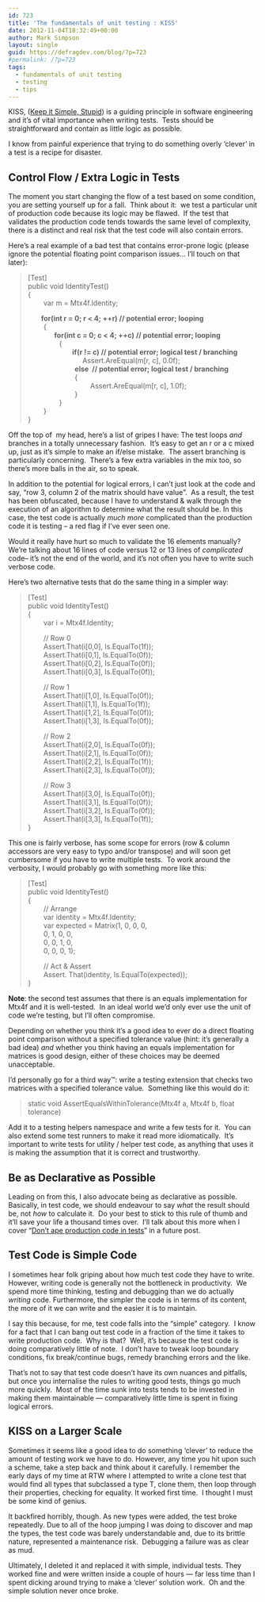 ```yaml
---
id: 723
title: 'The fundamentals of unit testing : KISS'
date: 2012-11-04T18:32:49+00:00
author: Mark Simpson
layout: single
guid: https://defragdev.com/blog/?p=723
#permalink: /?p=723
tags:
  - fundamentals of unit testing
  - testing
  - tips
---
```

KISS, ([Keep it Simple, Stupid](http://en.wikipedia.org/wiki/KISS_principle)) is a guiding principle in software engineering and it&#8217;s of vital importance when writing tests.&#160; Tests should be straightforward and contain as little logic as possible.&#160; 

I know from painful experience that trying to do something overly &#8216;clever&#8217; in a test is a recipe for disaster.

## Control Flow / Extra Logic in Tests

The moment you start changing the flow of a test based on some condition, you are setting yourself up for a fall.&#160; Think about it:&#160; we test a particular unit of production code because its logic may be flawed.&#160; If the test that validates the production code tends towards the same level of complexity, there is a distinct and real risk that the test code will also contain errors.

Here&#8217;s a real example of a bad test that contains error-prone logic (please ignore the potential floating point comparison issues… I’ll touch on that later):

> [Test]  
> public void IdentityTest()  
> {  
> &#160;&#160;&#160;&#160;&#160;&#160;&#160; var m = Mtx4f.Identity;
> 
> **&#160;&#160;&#160;&#160;&#160;&#160;&#160; for(int r = 0; r < 4; ++r) // potential error; looping**  
> &#160;&#160;&#160;&#160;&#160;&#160;&#160; {  
> **&#160;&#160;&#160;&#160;&#160;&#160;&#160;&#160;&#160;&#160;&#160;&#160;&#160;&#160;&#160; for(int c = 0; c < 4; ++c) // potential error; looping**  
> &#160;&#160;&#160;&#160;&#160;&#160;&#160;&#160;&#160;&#160;&#160;&#160;&#160;&#160;&#160; {  
> &#160;&#160;&#160;&#160;&#160;&#160;&#160;&#160;&#160;&#160;&#160;&#160;&#160;&#160;&#160; **&#160;&#160;&#160;&#160;&#160;&#160;&#160; if(r != c) // potential error; logical test / branching**  
> &#160;&#160;&#160;&#160;&#160;&#160;&#160;&#160;&#160;&#160;&#160;&#160;&#160;&#160;&#160;&#160;&#160;&#160;&#160;&#160;&#160;&#160;&#160;&#160;&#160;&#160;&#160; Assert.AreEqual(m[r, c], 0.0f);  
> &#160;&#160;&#160;&#160;&#160;&#160;&#160;&#160;&#160;&#160;&#160;&#160;&#160;&#160;&#160;&#160;&#160;&#160;&#160;&#160;&#160;&#160;&#160; **else&#160; // potential error; logical test / branching**  
> &#160;&#160;&#160;&#160;&#160;&#160;&#160;&#160;&#160;&#160;&#160;&#160;&#160;&#160;&#160;&#160;&#160;&#160;&#160;&#160;&#160;&#160;&#160; {  
> &#160;&#160;&#160;&#160;&#160;&#160;&#160;&#160;&#160;&#160;&#160;&#160;&#160;&#160;&#160;&#160;&#160;&#160;&#160;&#160;&#160;&#160;&#160;&#160;&#160;&#160;&#160;&#160;&#160;&#160;&#160; Assert.AreEqual(m[r, c], 1.0f);  
> &#160;&#160;&#160;&#160;&#160;&#160;&#160;&#160;&#160;&#160;&#160;&#160;&#160;&#160;&#160;&#160;&#160;&#160;&#160;&#160;&#160;&#160;&#160; }  
> &#160;&#160;&#160;&#160;&#160;&#160;&#160;&#160;&#160;&#160;&#160;&#160;&#160;&#160;&#160; }  
> &#160;&#160;&#160;&#160;&#160;&#160;&#160; }  
> }

<!--more-->

Off the top of&#160; my head, here’s a list of gripes I have: The test loops _and_ branches in a totally unnecessary fashion.&#160; It’s easy to get an r or a c mixed up, just as it’s simple to make an if/else mistake.&#160; The assert branching is particularly concerning.&#160; There’s a few extra variables in the mix too, so there’s more balls in the air, so to speak.&#160; 

In addition to the potential for logical errors, I can’t just look at the code and say, “row 3, column 2 of the matrix should have <x> value”.&#160; As a result, the test has been obfuscated, because I have to understand & walk through the execution of an algorithm to determine what the result should be. In this case, the test code is actually _much more_ complicated than the production code it is testing – a red flag if I’ve ever seen one.

Would it really have hurt so much to validate the 16 elements manually? We&#8217;re talking about 16 lines of code versus 12 or 13 lines of _complicated_ code&#8211; it&#8217;s not the end of the world, and it&#8217;s not often you have to write such verbose code.

Here&#8217;s two alternative tests that do the same thing in a simpler way:

> [Test]  
> public void IdentityTest()  
> {  
> &#160;&#160;&#160;&#160;&#160;&#160;&#160; var i = Mtx4f.Identity;
> 
> &#160;&#160;&#160;&#160;&#160;&#160;&#160; // Row 0  
> &#160;&#160;&#160;&#160;&#160;&#160;&#160; Assert.That(i[0,0], Is.EqualTo(1f));  
> &#160;&#160;&#160;&#160;&#160;&#160;&#160; Assert.That(i[0,1], Is.EqualTo(0f));  
> &#160;&#160;&#160;&#160;&#160;&#160;&#160; Assert.That(i[0,2], Is.EqualTo(0f));  
> &#160;&#160;&#160;&#160;&#160;&#160;&#160; Assert.That(i[0,3], Is.EqualTo(0f));
> 
> &#160;&#160;&#160;&#160;&#160;&#160;&#160; // Row 1  
> &#160;&#160;&#160;&#160;&#160;&#160;&#160; Assert.That(i[1,0], Is.EqualTo(0f));  
> &#160;&#160;&#160;&#160;&#160;&#160;&#160; Assert.That(i[1,1], Is.EqualTo(1f));  
> &#160;&#160;&#160;&#160;&#160;&#160;&#160; Assert.That(i[1,2], Is.EqualTo(0f));  
> &#160;&#160;&#160;&#160;&#160;&#160;&#160; Assert.That(i[1,3], Is.EqualTo(0f));
> 
> &#160;&#160;&#160;&#160;&#160;&#160;&#160; // Row 2  
> &#160;&#160;&#160;&#160;&#160;&#160;&#160; Assert.That(i[2,0], Is.EqualTo(0f));  
> &#160;&#160;&#160;&#160;&#160;&#160;&#160; Assert.That(i[2,1], Is.EqualTo(0f));  
> &#160;&#160;&#160;&#160;&#160;&#160;&#160; Assert.That(i[2,2], Is.EqualTo(1f));  
> &#160;&#160;&#160;&#160;&#160;&#160;&#160; Assert.That(i[2,3], Is.EqualTo(0f));
> 
> &#160;&#160;&#160;&#160;&#160;&#160;&#160; // Row 3  
> &#160;&#160;&#160;&#160;&#160;&#160;&#160; Assert.That(i[3,0], Is.EqualTo(0f));  
> &#160;&#160;&#160;&#160;&#160;&#160;&#160; Assert.That(i[3,1], Is.EqualTo(0f));  
> &#160;&#160;&#160;&#160;&#160;&#160;&#160; Assert.That(i[3,2], Is.EqualTo(0f));  
> &#160;&#160;&#160;&#160;&#160;&#160;&#160; Assert.That(i[3,3], Is.EqualTo(1f));  
> }

This one is fairly verbose, has some scope for errors (row & column accessors are very easy to typo and/or transpose) and will soon get cumbersome if you have to write multiple tests.&#160; To work around the verbosity, I would probably go with something more like this:

> [Test]  
> public void IdentityTest()  
> {  
> &#160;&#160;&#160;&#160;&#160;&#160;&#160; // Arrange  
> &#160;&#160;&#160;&#160;&#160;&#160;&#160; var identity = Mtx4f.Identity;&#160;  
> &#160;&#160;&#160;&#160;&#160;&#160;&#160; var expected = Matrix(1, 0, 0, 0,  
> &#160;&#160;&#160;&#160;&#160;&#160;&#160; 0, 1, 0, 0,  
> &#160;&#160;&#160;&#160;&#160;&#160;&#160; 0, 0, 1, 0,  
> &#160;&#160;&#160;&#160;&#160;&#160;&#160; 0, 0, 0, 1);
> 
> &#160;&#160;&#160;&#160;&#160;&#160;&#160; // Act & Assert  
> &#160;&#160;&#160;&#160;&#160;&#160;&#160; Assert. That(identity, Is.EqualTo(expected));  
> }

**Note**: the second test assumes that there is an equals implementation for Mtx4f and it is well-tested.&#160; In an ideal world we’d only ever use the unit of code we’re testing, but I’ll often compromise.&#160; 

Depending on whether you think it’s a good idea to ever do a direct floating point comparison without a specified tolerance value (hint: it’s generally a bad idea) _and_ whether you think having an equals implementation for matrices is good design, either of these choices may be deemed unacceptable.&#160; 

I’d personally go for a third way™: write a testing extension that checks two matrices with a specified tolerance value.&#160; Something like this would do it:

> static void AssertEqualsWithinTolerance(Mtx4f a, Mtx4f b, float tolerance)

Add it to a testing helpers namespace and write a few tests for it.&#160; You can also extend some test runners to make it read more idiomatically.&#160; It’s important to write tests for utility / helper test code, as anything that uses it is making the assumption that it is correct and trustworthy.

## Be as Declarative as Possible

Leading on from this, I also advocate being as declarative as possible.&#160; Basically, in test code, we should endeavour to say _what_ the result should be, not _how_ to calculate it.&#160; Do your best to stick to this rule of thumb and it’ll save your life a thousand times over.&#160; I’ll talk about this more when I cover “[Don’t ape production code in tests](?p=731)” in a future post.

## Test Code is Simple Code

I sometimes hear folk griping about how much test code they have to write.&#160; However, writing code is generally not the bottleneck in productivity.&#160; We spend more time thinking, testing and debugging than we do actually _writing_ code. Furthermore, the simpler the code is in terms of its content, the more of it we can write and the easier it is to maintain. 

I say this because, for me, test code falls into the “simple” category.&#160; I know for a fact that I can bang out test code in a fraction of the time it takes to write production code.&#160; Why is that?&#160; Well, it’s because the test code is doing comparatively little of note.&#160; I don’t have to tweak loop boundary conditions, fix break/continue bugs, remedy branching errors and the like.&#160; 

That’s not to say that test code doesn’t have its own nuances and pitfalls, but once you internalise the rules to writing good tests, things go much more quickly.&#160; Most of the time sunk into tests tends to be invested in making them maintainable &#8212; comparatively little time is spent in fixing logical errors.&#160; 

## KISS on a Larger Scale

Sometimes it seems like a good idea to do something &#8216;clever&#8217; to reduce the amount of testing work we have to do. However, any time you hit upon such a scheme, take a step back and think about it carefully. I remember the early days of my time at RTW where I attempted to write a clone test that would find all types that subclassed a type T, clone them, then loop through their properties, checking for equality. It worked first time.&#160; I thought I must be some kind of genius. 

It backfired horribly, though. As new types were added, the test broke repeatedly. Due to all of the hoop jumping I was doing to discover and map the types, the test code was barely understandable and, due to its brittle nature, represented a maintenance risk.&#160; Debugging a failure was as clear as mud.

Ultimately, I deleted it and replaced it with simple, individual tests. They worked fine and were written inside a couple of hours &#8212; far less time than I spent dicking around trying to make a &#8216;clever&#8217; solution work.&#160; Oh and the simple solution never once broke.